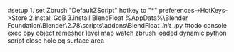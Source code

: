 #setup
1.
set Zbrush "DefaultZScript" hotkey to "*"
preferences->HotKeys->Store
2.install GoB
3.install BlendFloat
%AppData%\Blender Foundation\Blender\2.78\scripts\addons\BlendFloat\__init__.py
#todo
console exec bpy
object remesher level map
watch zbrush loaded
dynamic python script
close hole
eq surface area